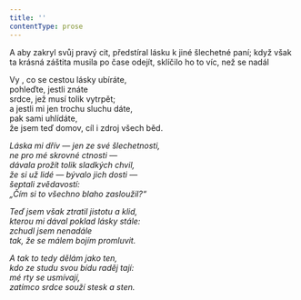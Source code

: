 ```yaml
---
title: ''
contentType: prose
---
```


A aby zakryl svůj pravý cit, předstíral lásku k jiné šlechetné paní; když však ta krásná záštita musila po čase odejít, sklíčilo ho to víc, než se nadál

  

Vy , co se cestou lásky ubíráte,  
pohleďte, jestli znáte  
srdce, jež musí tolik vytrpět;  
a jestli mi jen trochu sluchu dáte,  
pak sami uhlídáte,  
že jsem teď domov, cíl i zdroj všech běd.

_Láska mi dřív — jen ze své šlechetnosti,  
ne pro mé skrovné ctnosti —  
dávala prožít tolik sladkých chvil,  
že si už lidé — bývalo jich dosti —  
šeptali zvědavostí:  
„Čím si to všechno blaho zasloužil?“_

_Teď jsem však ztratil jistotu a klid,  
kterou mi dával poklad lásky stále:  
zchudl jsem nenadále  
tak, že se málem bojím promluvit._

_A tak to tedy dělám jako ten,  
kdo ze studu svou bídu raděj tají:  
mé rty se usmívají,  
zatímco srdce souží stesk a sten._
